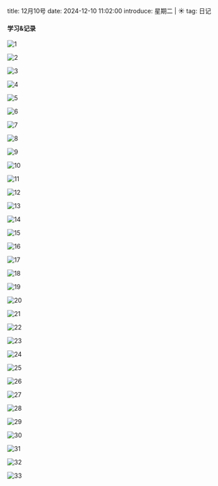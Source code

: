 title: 12月10号
date: 2024-12-10 11:02:00
introduce: 星期二 | ☀️
tag: 日记

#### 学习&记录
![1](/static/img/2024/12/10/1.jpg)

![2](/static/img/2024/12/10/2.jpg)

![3](/static/img/2024/12/10/3.jpg)

![4](/static/img/2024/12/10/4.jpg)

![5](/static/img/2024/12/10/5.jpg)

![6](/static/img/2024/12/10/6.jpg)

![7](/static/img/2024/12/10/7.jpg)

![8](/static/img/2024/12/10/8.jpg)

![9](/static/img/2024/12/10/9.jpg)

![10](/static/img/2024/12/10/10.jpg)

![11](/static/img/2024/12/10/11.jpg)

![12](/static/img/2024/12/10/12.jpg)

![13](/static/img/2024/12/10/13.jpg)

![14](/static/img/2024/12/10/14.jpg)

![15](/static/img/2024/12/10/15.jpg)

![16](/static/img/2024/12/10/16.jpg)

![17](/static/img/2024/12/10/17.jpg)

![18](/static/img/2024/12/10/18.jpg)

![19](/static/img/2024/12/10/19.jpg)

![20](/static/img/2024/12/10/20.jpg)

![21](/static/img/2024/12/10/21.jpg)

![22](/static/img/2024/12/10/22.jpg)

![23](/static/img/2024/12/10/23.jpg)

![24](/static/img/2024/12/10/24.jpg)

![25](/static/img/2024/12/10/25.jpg)

![26](/static/img/2024/12/10/26.jpg)

![27](/static/img/2024/12/10/27.jpg)

![28](/static/img/2024/12/10/28.jpg)

![29](/static/img/2024/12/10/29.jpg)

![30](/static/img/2024/12/10/30.jpg)

![31](/static/img/2024/12/10/31.jpg)

![32](/static/img/2024/12/10/32.jpg)

![33](/static/img/2024/12/10/33.jpg)

